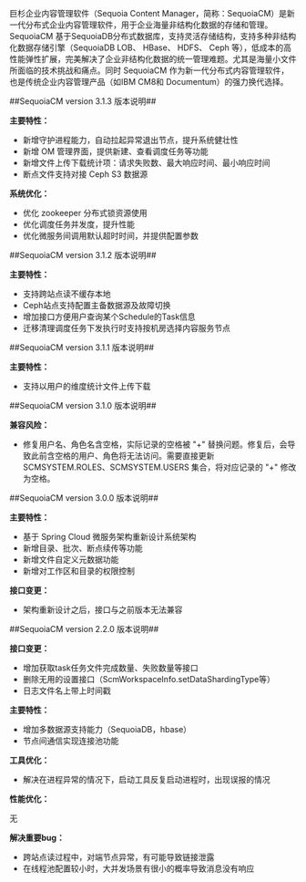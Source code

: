 巨杉企业内容管理软件（Sequoia Content Manager，简称：SequoiaCM）是新一代分布式企业内容管理软件，用于企业海量非结构化数据的存储和管理。SequoiaCM 基于SequoiaDB分布式数据库，支持灵活存储结构，支持多种非结构化数据存储引擎（SequoiaDB LOB、 HBase、 HDFS、 Ceph 等），低成本的高性能弹性扩展，完美解决了企业非结构化数据的统一管理难题。尤其是海量小文件所面临的技术挑战和痛点。同时 SequoiaCM 作为新一代分布式内容管理软件，也是传统企业内容管理产品（如IBM CM8和 Documentum）的强力换代选择。

##SequoiaCM version 3.1.3 版本说明##

**主要特性：**

- 新增守护进程能力，自动拉起异常退出节点，提升系统健壮性
- 新增 OM 管理界面，提供新建、查看调度任务等功能
- 新增文件上传下载统计项：请求失败数、最大响应时间、最小响应时间
- 断点文件支持对接 Ceph S3 数据源

**系统优化：**

- 优化 zookeeper 分布式锁资源使用
- 优化调度任务并发度，提升性能
- 优化微服务间调用默认超时时间，并提供配置参数

##SequoiaCM version 3.1.2 版本说明##

**主要特性：**

- 支持跨站点读不缓存本地
- Ceph站点支持配置主备数据源及故障切换
- 增加接口方便用户查询某个Schedule的Task信息
- 迁移清理调度任务下发执行时支持按机房选择内容服务节点


##SequoiaCM version 3.1.1 版本说明##

**主要特性：**

- 支持以用户的维度统计文件上传下载


##SequoiaCM version 3.1.0 版本说明##

**兼容风险：**

- 修复用户名、角色名含空格，实际记录的空格被 "+" 替换问题。修复后，会导致此前含空格的用户、角色将无法访问。需要直接更新 SCMSYSTEM.ROLES、SCMSYSTEM.USERS 集合，将对应记录的 "+" 修改为空格。

##SequoiaCM version 3.0.0 版本说明##

**主要特性：**

- 基于 Spring Cloud 微服务架构重新设计系统架构
- 新增目录、批次、断点续传等功能
- 新增文件自定义元数据功能
- 新增对工作区和目录的权限控制

**接口变更：**

- 架构重新设计之后，接口与之前版本无法兼容

##SequoiaCM version 2.2.0 版本说明##

**接口变更：**

- 增加获取task任务文件完成数量、失败数量等接口
- 删除无用的设置接口（ScmWorkspaceInfo.setDataShardingType等）
- 日志文件名上带上时间戳

**主要特性：**

- 增加多数据源支持能力（SequoiaDB，hbase）
- 节点间通信实现连接池功能

**工具优化：**

- 解决在进程异常的情况下，启动工具反复启动进程时，出现误报的情况

**性能优化：**

无

**解决重要bug：**

- 跨站点读过程中，对端节点异常，有可能导致链接泄露
- 在线程池配置较小时，大并发场景有很小的概率导致消息没有响应